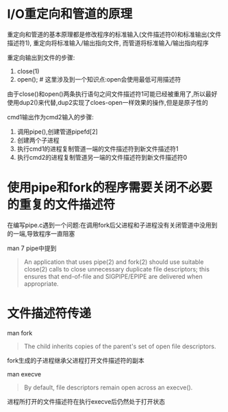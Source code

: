 # I/O重定向和管道的原理

重定向和管道的基本原理都是修改程序的标准输入(文件描述符0)和标准输出(文件描述符1), 重定向将标准输入/输出指向文件, 而管道将标准输入/输出指向程序

重定向输出到文件的步骤:
1. close(1)
2. open(<dstfile>); # 这里涉及到一个知识点:open会使用最低可用描述符

由于close()和open()两条执行语句之间文件描述符1可能已经被重用了,所以最好使用dup2()来代替,dup2实现了cloes-open一样效果的操作,但是是原子性的


cmd1输出作为cmd2输入的步骤:
1. 调用pipe(),创建管道pipefd[2]
2. 创建两个子进程
3. 执行cmd1的进程复制管道一端的文件描述符到新文件描述符1
4. 执行cmd2的进程复制管道另一端的文件描述符到新文件描述符0

# 使用pipe和fork的程序需要关闭不必要的重复的文件描述符

在编写pipe.c遇到一个问题:在调用fork后父进程和子进程没有关闭管道中没用到的一端,导致程序一直阻塞

man 7 pipe中提到
> An application  that uses pipe(2) and fork(2) should use suitable close(2) calls to close unnecessary duplicate  file  descriptors;  this  ensures that end-of-file and SIGPIPE/EPIPE are delivered when appropriate.

# 文件描述符传递

man fork
> The child inherits copies of the  parent's  set  of  open  file  descriptors.

fork生成的子进程继承父进程打开文件描述符的副本


man execve
> By default, file descriptors remain open across an execve().

进程所打开的文件描述符在执行execve后仍然处于打开状态


